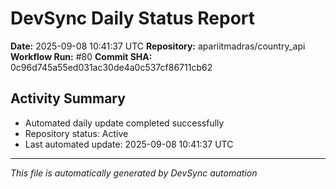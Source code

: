 # DevSync Daily Status Report

**Date:** 2025-09-08 10:41:37 UTC
**Repository:** apariitmadras/country_api
**Workflow Run:** #80
**Commit SHA:** 0c96d745a55ed031ac30de4a0c537cf86711cb62

## Activity Summary
- Automated daily update completed successfully
- Repository status: Active
- Last automated update: 2025-09-08 10:41:37 UTC

---
*This file is automatically generated by DevSync automation*

